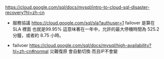 https://cloud.google.com/sql/docs/mysql/intro-to-cloud-sql-disaster-recovery?hl=zh-cn


* 服務協議
https://cloud.google.com/sql/sla?authuser=1
failover 是算在 SLA 裡面 也就是99.95% 
這意味著在一年中，允許的最大停機時間為 525.2 分鐘，或者約 8.75 小時。


* failvoer
https://cloud.google.com/sql/docs/mysql/high-availability?hl=zh-cn#normal
災難復原 會自動切換 而且IP不會變